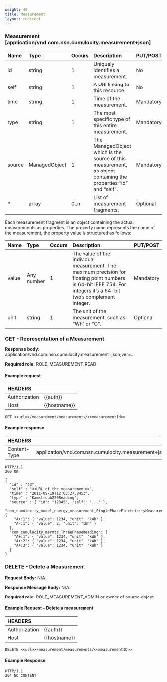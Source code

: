 ```yaml
---
weight: 40
title: Measurement
layout: redirect
---
```


### Measurement [application/vnd.com.nsn.cumulocity.measurement+json]

<table>
<colgroup>
  <col style="width: 10%;">
  <col style="width: 10%;">
  <col style="width: 5%;">
  <col style="width: 65%;">
  <col style="width: 10%;">
</colgroup>
<thead>
<tr>
<th align="left">Name</th>
<th align="left">Type</th>
<th align="left">Occurs</th>
<th align="left">Description</th>
<th align="left">PUT/POST</th>
</tr>
</thead>

<tbody>
<tr>
<td align="left">id</td>
<td align="left">string</td>
<td align="left">1</td>
<td align="left">Uniquely identifies a measurement.</td>
<td align="left">No</td>
</tr>

<tr>
<td align="left">self</td>
<td align="left">string</td>
<td align="left">1</td>
<td align="left">A URI linking to this resource.</td>
<td align="left">No</td>
</tr>

<tr>
<td align="left">time</td>
<td align="left">string</td>
<td align="left">1</td>
<td align="left">Time of the measurement.</td>
<td align="left">Mandatory</td>
</tr>

<tr>
<td align="left">type</td>
<td align="left">string</td>
<td align="left">1</td>
<td align="left">The most specific type of this entire measurement.</td>
<td align="left">Mandatory</td>
</tr>

<tr>
<td align="left">source</td>
<td align="left">ManagedObject</td>
<td align="left">1</td>
<td align="left">The ManagedObject which is the source of this measurement, as object containing the properties “id” and “self”.</td>
<td align="left">Mandatory</td>
</tr>

<tr>
<td align="left">*</td>
<td align="left">array</td>
<td align="left">0..n</td>
<td align="left">List of measurement fragments.</td>
<td align="left">Optional</td>
</tr>
</tbody>
</table>

Each measurement fragment is an object containing the actual measurements as properties. The property name represents the name of the measurement, the property value is structured as follows:

<table>
<colgroup>
  <col style="width: 10%;">
  <col style="width: 10%;">
  <col style="width: 5%;">
  <col style="width: 65%;">
  <col style="width: 10%;">
</colgroup>
<thead>
<tr>
<th align="left">Name</th>
<th align="left">Type</th>
<th align="left">Occurs</th>
<th align="left">Description</th>
<th align="left">PUT/POST</th>
</tr>
</thead>

<tbody>
<tr>
<td align="left">value</td>
<td align="left">Any number</td>
<td align="left">1</td>
<td align="left">The value of the individual measurement. The maximum precision for floating point numbers is 64-bit IEEE 754. For integers it’s a 64-bit two’s complement integer.</td>
<td align="left">Mandatory</td>
</tr>

<tr>
<td align="left">unit</td>
<td align="left">string</td>
<td align="left">1</td>
<td align="left">The unit of the measurement, such as “Wh” or “C”.</td>
<td align="left">Optional</td>
</tr>
</tbody>
</table>

### GET - Representation of a Measurement

**Response body:** application/vnd.com.nsn.cumulocity.measurement+json;ver=...

**Required role:** ROLE\_MEASUREMENT\_READ

#### Example request

|HEADERS||
|:---|:---|
|Authorization|{{auth}}
|Host|{{hostname}}

```http
GET <<url>>/measurement/measurements/<<measurementId>>
```
#### Example response

|HEADERS||
|:---|:---|
|Content-Type|application/vnd.com.nsn.cumulocity.measurement+json;ver=...

```http
HTTP/1.1
200 OK

{
  "id" : "43",
  "self" : "<<URL of the measurement>>",
  "time" : "2011-09-19T12:03:27.845Z",
  "type" : "KamstrupA220Reading",
  "source" : { "id": "12345", "self": "..." },
  "com_cumulocity_model_energy_measurement_SinglePhaseElectricityMeasurement": {
    "A+:1": { "value": 1234, "unit": "kWh" },
    "A-:1": { "value": 2, "unit": "kWh" }
  },
  "com_cumulocity_msrmts_ThreePhaseReading": {
    "A+:1": { "value": 1234, "unit": "kWh" },
    "A+:2": { "value": 1234, "unit": "kWh" },
    "A+:3": { "value": 1234, "unit": "kWh" }
  }
}
```
### DELETE - Delete a Measurement

**Request Body:** N/A.

**Response Message Body:** N/A.

**Required role:** ROLE\_MEASUREMENT\_ADMIN or owner of source object

#### Example Request - Delete a measurement

|HEADERS||
|:---|:---|
|Authorization|{{auth}}
|Host|{{hostname}}

```http
DELETE <<url>>/measurement/measurements/<<measurementID>>
```
#### Example Response

```http
HTTP/1.1
204 NO CONTENT
```
